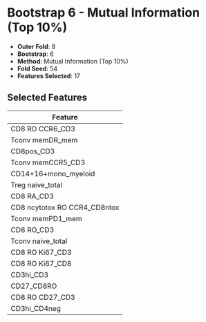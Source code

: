 # Bootstrap 6 - Mutual Information (Top 10%)

- **Outer Fold**: 8
- **Bootstrap**: 6
- **Method**: Mutual Information (Top 10%)
- **Fold Seed**: 54
- **Features Selected**: 17

## Selected Features

| Feature |
|---------|
| CD8 RO CCR6_CD3 |
| Tconv memDR_mem |
| CD8pos_CD3 |
| Tconv memCCR5_CD3 |
| CD14+16+mono_myeloid |
| Treg naive_total |
| CD8 RA_CD3 |
| CD8 ncytotox RO CCR4_CD8ntox |
| Tconv memPD1_mem |
| CD8 RO_CD3 |
| Tconv naive_total |
| CD8  RO Ki67_CD3 |
| CD8 RO Ki67_CD8 |
| CD3hi_CD3 |
| CD27_CD8RO |
| CD8 RO CD27_CD3 |
| CD3hi_CD4neg |
